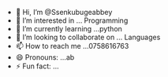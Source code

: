 - 👋 Hi, I’m @Ssenkubugeabbey
- 👀 I’m interested in ... Programming 
- 🌱 I’m currently learning ...python 
- 💞️ I’m looking to collaborate on ... Languages
- 📫 How to reach me ...0758616763 
- 😄 Pronouns: ...ab
- ⚡ Fun fact: ...

<!---
Ssenkubugeabbey/Ssenkubugeabbey is a ✨ special ✨ repository because its `README.md` (this file) appears on your GitHub profile.
You can click the Preview link to take a look at your changes.
--->
